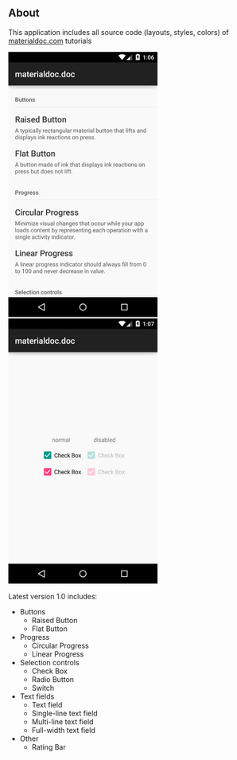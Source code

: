 ## About

This application includes all source code (layouts, styles, colors) of [materialdoc.com](http://www.materialdoc.com/) tutorials

<img src="screenshots/screenshot-1.png" width="300" />
<img src="screenshots/screenshot-2.png" width="300" />

Latest version 1.0 includes:

- Buttons
  - Raised Button
  - Flat Button
- Progress
  - Circular Progress
  - Linear Progress
- Selection controls
  - Check Box
  - Radio Button
  - Switch
- Text fields
  - Text field
  - Single-line text field
  - Multi-line text field
  - Full-width text field
- Other
  - Rating Bar

